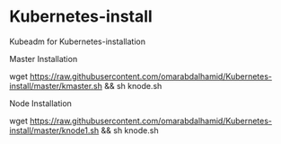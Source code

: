 # Kubernetes-install
Kubeadm for Kubernetes-installation

Master Installation

wget https://raw.githubusercontent.com/omarabdalhamid/Kubernetes-install/master/kmaster.sh  && sh knode.sh


Node Installation

wget https://raw.githubusercontent.com/omarabdalhamid/Kubernetes-install/master/knode1.sh  && sh knode.sh
